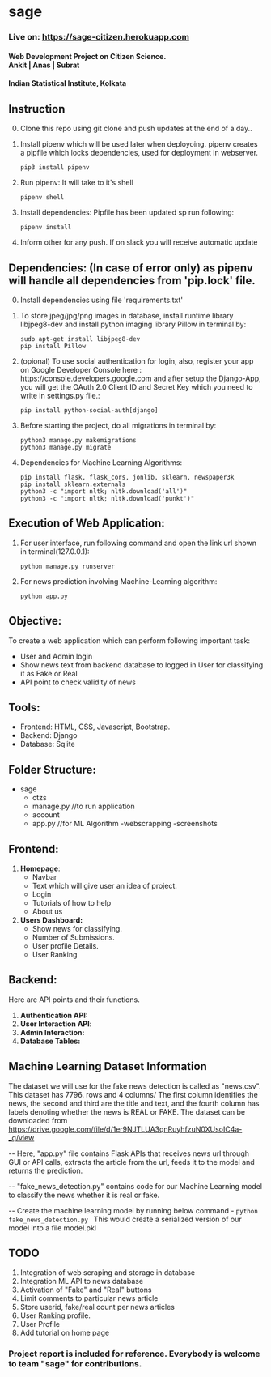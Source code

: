 # sage
### Live on: https://sage-citizen.herokuapp.com
#### Web Development Project on Citizen Science.<br>Ankit | Anas | Subrat
#### Indian Statistical Institute, Kolkata

## Instruction
0. Clone this repo using git clone and push updates at the end of a day..

1. Install pipenv which will be used later when deployoing. pipenv creates a pipfile which locks dependencies, used for deployment in webserver.
    ```console
    pip3 install pipenv
    ```
2. Run pipenv: It will take to it's shell
    ```console
    pipenv shell
    ```
3. Install dependencies: Pipfile has been updated sp run following:
    ```console
    pipenv install
    ```
4. Inform other for any push. If on slack you will receive automatic update

## Dependencies: (In case of error only) as pipenv will handle all dependencies from 'pip.lock' file.
0. Install dependencies using file 'requirements.txt'

1. To store jpeg/jpg/png images in database, install runtime library libjpeg8-dev and install python imaging library Pillow in terminal by:
    ```console
    sudo apt-get install libjpeg8-dev
    pip install Pillow  
    ```   

2. (opional) To use social authentication for login, also, register your app on Google Developer Console here : https://console.developers.google.com and after setup the Django-App, you will get the OAuth 2.0 Client ID and Secret Key which you need to write in settings.py file.:
    ```console
    pip install python-social-auth[django]
    ```

3. Before starting the project, do all migrations in terminal by:
    ```console
    python3 manage.py makemigrations
    python3 manage.py migrate
    ```
    
4. Dependencies for Machine Learning Algorithms:
   
    ```console
    pip install flask, flask_cors, jonlib, sklearn, newspaper3k
    pip install sklearn.externals
    python3 -c "import nltk; nltk.download('all')"
    python3 -c "import nltk; nltk.download('punkt')"
    ```
  
## Execution of Web Application:   
 
 1) For user interface, run following command and open the link url shown in terminal(127.0.0.1):
    ```console
    python manage.py runserver  
    ```       
      
 2) For news prediction involving Machine-Learning algorithm:   
    ```console
    python app.py  
    ```  
      
## Objective:
To create a web application which can perform following important task:
- User and Admin login
- Show news text from backend database to logged in  User for classifying it as Fake or Real
- API point to check validity of news

## Tools:
- Frontend: HTML, CSS, Javascript, Bootstrap.
- Backend: Django
- Database: Sqlite

## Folder Structure:
- sage
     - ctzs 
     - manage.py //to run application
     - account
     - app.py //for ML Algorithm
-webscrapping
-screenshots

## Frontend:
1. **Homepage**: 
     - Navbar
     - Text which will give user an idea of project.
     - Login
     - Tutorials of how to help
     - About us
2. **Users Dashboard:**  
    - Show news for classifying.
    - Number of Submissions.
    - User profile Details.
    - User Ranking


## Backend:
Here are API points and their functions.
1. **Authentication API:**
2. **User Interaction API**:
3. **Admin Interaction:**
4. **Database Tables:**

## Machine Learning Dataset Information  
The dataset we will use for the fake news detection is called as "news.csv". This dataset has 7796. rows and 4 columns/ The first column identifies the news, the second and third are the title and text, and the fourth column has labels denoting whether the news is REAL or FAKE. The dataset can be downloaded from https://drive.google.com/file/d/1er9NJTLUA3qnRuyhfzuN0XUsoIC4a-_q/view
 
 -- Here, "app.py" file contains Flask APIs that receives news url through GUI or API calls, extracts the article from the url, feeds it to the model and returns the prediction.
 
 -- "fake_news_detection.py" contains code for our Machine Learning model to classify the news whether it is real or fake.
 
 -- Create the machine learning model by running below command -
     ```python fake_news_detection.py
     ```
This would create a serialized version of our model into a file model.pkl     

## TODO
1. Integration of web scraping and storage in database
2. Integration ML API to news database
3. Activation of "Fake" and "Real" buttons
4. Limit comments to particular news article
5. Store userid, fake/real count per news articles
6. User Ranking profile.
7. User Profile
8. Add tutorial on home page

### Project report is included for reference. Everybody is welcome to team "sage" for contributions.
